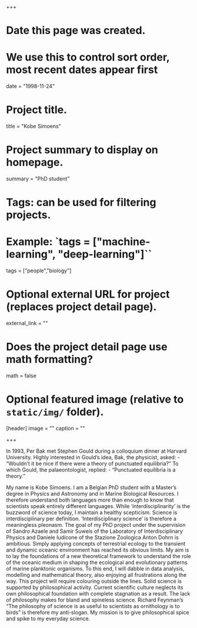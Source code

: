 +++
# Date this page was created.
# We use this to control sort order, most recent dates appear first
date = "1998-11-24"

# Project title.
title = "Kobe Simoens"

# Project summary to display on homepage.
summary = "PhD student"

# Tags: can be used for filtering projects.
# Example: `tags = ["machine-learning", "deep-learning"]``
tags = ["people","biology"]

# Optional external URL for project (replaces project detail page).
external_link = ""

# Does the project detail page use math formatting?
math = false

# Optional featured image (relative to `static/img/` folder).
[header]
image = ""
caption = ""

+++

In 1993, Per Bak met Stephen Gould during a colloquium dinner at Harvard University. Highly interested in Gould’s idea, Bak, the physicist, asked: - “Wouldn’t it be nice if there were a theory of punctuated equilibria?” To which Gould, the palaeontologist, replied: - “Punctuated equilibria is a theory.”

My name is Kobe Simoens. I am a Belgian PhD student with a Master’s degree in Physics and Astronomy and in Marine Biological Resources. I therefore understand both languages more than enough to know that scientists speak entirely different languages. While ‘interdisciplinarity’ is the buzzword of science today, I maintain a healthy scepticism. Science is interdisciplinary per definition. ‘Interdisciplinary science’ is therefore a meaningless pleonasm. The goal of my PhD project under the supervision of Sandro Azaele and
Samir Suweis of the Laboratory of Interdisciplinary Physics and Daniele Iudicone of the Stazione Zoologica Anton Dohrn is ambitious. Simply applying concepts of terrestrial ecology to the transient and dynamic oceanic environment has reached its obvious limits. My aim is to lay the foundations of a new theoretical framework to understand the role of the oceanic medium in shaping the ecological and evolutionary patterns of marine planktonic organisms. To this end, I will dabble in data analysis, modelling and mathematical theory, also enjoying all frustrations along the way. This project will require colouring outside the lines. Solid science is
supported by philosophical activity. Current scientific culture neglects its own philosophical foundation with complete stagnation as a result. The lack of philosophy makes for bland and spineless science. Richard Feynman’s “The philosophy of science is as useful to scientists as ornithology is to birds” is therefore my anti-slogan. My mission is to give philosophical spice and spike to my everyday science.